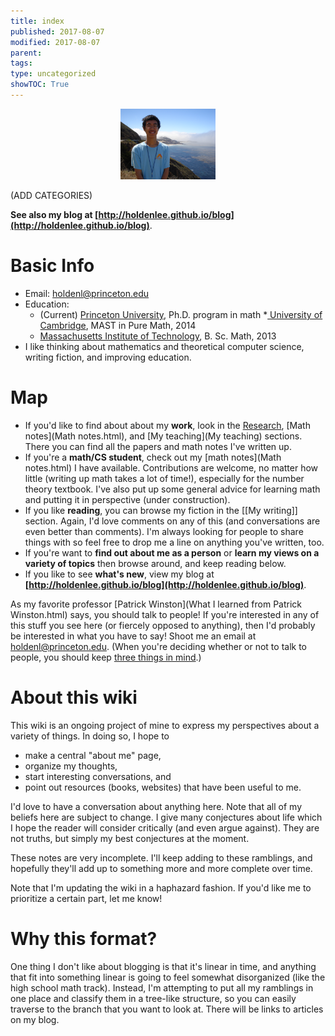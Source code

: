 ```yaml
---
title: index
published: 2017-08-07
modified: 2017-08-07
parent: 
tags: 
type: uncategorized
showTOC: True
---
```


<center><img src="pics/me2.JPG?dl=0" alt="web" width="30%" height="30%"></center>

(ADD CATEGORIES)

**See also my blog at [http://holdenlee.github.io/blog](http://holdenlee.github.io/blog)**.

# Basic Info

* Email: [holdenl@princeton.edu](mailto:holdenl@princeton.edu)
* Education:
    * (Current) <a href="https://www.math.princeton.edu">Princeton University</a>, Ph.D. program in math 
    *<a href="http://www.cam.ac.uk/">																University of 									Cambridge</a>, 													MAST in Pure 												Math, 2014
    * <a href="http://www.mit.edu">Massachusetts 
		Institute of Technology</a>, B. Sc. Math, 2013
* I like thinking about mathematics and theoretical computer science, writing fiction, and improving education.

# Map

* If you'd like to find about about my <b>work</b>, look in the [Research](Research.html), [Math notes](Math notes.html), and [My teaching](My teaching) sections. There you can find all the papers and math notes I've written up.
* If you're a <b>math/CS student</b>, check out my [math notes](Math notes.html) I have available. Contributions are welcome, no matter how little (writing up math takes a lot of time!), especially for the number theory textbook. I've also put up some general advice for learning math and putting it in perspective (under construction).
* If you like <b>reading</b>, you can browse my fiction in the [[My writing]] section. Again, I'd love comments on any of this (and conversations are even better than comments). I'm always looking for people to share things with so feel free to drop me a line on anything you've written, too.
* If you're want to <b>find out about me as a person</b> or <b>learn my views on a variety of topics</b> then browse around, and keep reading below.
* If you like to see <b>what's new</b>, view my blog at **[http://holdenlee.github.io/blog](http://holdenlee.github.io/blog)**.

As my favorite professor [Patrick Winston](What I learned from Patrick Winston.html) says, you should talk to people! If you're interested in any of this stuff you see here (or fiercely opposed to anything), then I'd probably be interested in what you have to say! Shoot me an email at [holdenl@princeton.edu](mailto:holdenl@princeton.edu). (When you're deciding whether or not to talk to people, you should keep [three things in mind](http://mitadmissions.org/blogs/entry/3-things-we-dont-remember-enough).)

# About this wiki

This wiki is an ongoing project of mine to express my perspectives about a variety of things. In doing so, I hope to

* make a central "about me" page,
* organize my thoughts,
* start interesting conversations, and
* point out resources (books, websites) that have been useful to me.

I'd love to have a conversation about anything here. Note that all of my beliefs here are subject to change. I give many conjectures about life which I hope the reader will consider critically (and even argue against). They are not truths, but simply my best conjectures at the moment.

These notes are very incomplete. I'll keep adding to these ramblings, and hopefully they'll add up to something more and more complete over time.

Note that I'm updating the wiki in a haphazard fashion. If you'd like me to prioritize a certain part, let me know!


# Why this format?

One thing I don't like about blogging is that it's linear in time, and anything that fit into something linear is going to feel somewhat disorganized (like the high school math track). Instead, I'm attempting to put all my ramblings in one place and classify them in a tree-like structure, so you can easily traverse to the branch that you want to look at. There will be links to articles on my blog.